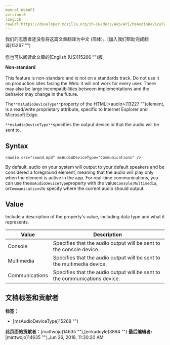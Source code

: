 ```yaml
---
manual:WebAPI
version:0
lang:zh
rawUrl:https://developer.mozilla.org/zh-CN/docs/Web/API/MsAudioDeviceType
---
```




<bdi>我们的志愿者还没有将这篇文章翻译为<bdi>中文 (简体)</bdi>。[加入我们帮助完成翻译]15267 "")<br></br>您也可以阅读此文章的[English (US)]15266 "")版。</bdi>






**Non-standard**<br></br>This feature is non-standard and is not on a standards track. Do not use it on production sites facing the Web: it will not work for every user. There may also be large incompatibilities between implementations and the behavior may change in the future.




The`**msAudioDeviceType**`property of the HTML[&lt;audio&gt;]13227 "")element, is a read/write proprietary attribute, specific to Internet Explorer and Microsoft Edge.



`**msAudioDeviceType**`specifies the output device id that the audio will be sent to.


## Syntax<a name="Syntax"></a>

```
<audio src="sound.mp3" msAudioDeviceType="Communications" />
```


By default, audio on your system will output to your default speakers and be considered a foreground element, meaning that the audio will play only when the element is active in the app. For real-time communications, you can use the`msAudioDeviceType`property with the value`Console`,`Multimedia`, or`Communications`to specify where the current audio should output.






## Value<a name="Value"></a>


Include a description of the property&#39;s value, including data type and what it represents.

Value | Description 
 ---  |  ---  | 
Console | Specifies that the audio output will be sent to the console device. 
Multimedia | Specifies that the audio output will be sent to the multimedia device. 
Communications | Specifies that the audio output will be sent to the communications device. 








## 文档标签和贡献者
**标签：**
* [msAudioDeviceType]15268 "")

**此页面的贡献者：**[mattwojo]14635 ""),[erikadoyle]3894 "")
**最后编辑者:**[mattwojo]14635 ""),<time>Jun 26, 2018, 11:30:20 AM</time>


